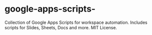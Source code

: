 # google-apps-scripts-
Collection of Google Apps Scripts for workspace automation. Includes scripts for Slides, Sheets, Docs and more. MIT License.
